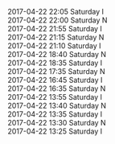 2017-04-22 22:05 Saturday  I  
2017-04-22 22:00 Saturday  N  
2017-04-22 21:55 Saturday  I  
2017-04-22 21:15 Saturday  N  
2017-04-22 21:10 Saturday  I  
2017-04-22 18:40 Saturday  N  
2017-04-22 18:35 Saturday  I  
2017-04-22 17:35 Saturday  N  
2017-04-22 16:45 Saturday  I  
2017-04-22 16:35 Saturday  N  
2017-04-22 13:55 Saturday  I  
2017-04-22 13:40 Saturday  N  
2017-04-22 13:35 Saturday  I  
2017-04-22 13:30 Saturday  N  
2017-04-22 13:25 Saturday  I  
